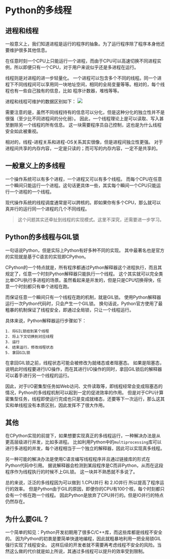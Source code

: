 # Python的多线程

## 进程和线程
一般意义上，我们知道进程是运行的程序的抽象。为了运行程序除了程序本身他还要维护很多其他信息。

在任意时刻一个CPU上只能运行一个进程，而由于CPU可以高速切换不同进程实例，所以即便只有一个CPU，对于用户来说似乎还是多进程在运行。

线程则是对进程的进一步轻量化。
一个进程可以包含多个不同的线程。同一个进程下不同线程间可以享用同一块地址空间，相同的全局变量等等。相对的，每个线程也有一些自己独有的信息，比如
程序计数器，堆栈等等。

进程和线程可维护的数据区别如下：
![](https://pic.leetcode-cn.com/1612667575-cWbpmB-os8-7.png)

需要注意的是，虽然不同线程持有的信息可以分化，但是这种分化的独立性并不是很强（至少比不同进程间的分化弱）。
因此，一个线程理论上是可以读取、写入甚至删除另一个线程的所有信息。
这一块需要程序员自己控制，这也是为什么线程安全如此被重视。

相对的，线程-进程关系和进程-OS关系其实很像，但是进程间独立性更强。
对于进程间共享的内存内容，一定是只读的；而可写的内存内容，一定不是共享的。

## 一般意义上的多线程
一个操作系统可以有多个进程，一个进程又可以有多个线程。
而每个CPU在任意一个瞬间只能运行一个进程。这句话更具体一些，其实每个瞬间一个CPU只能运行一个进程的一个线程。

现代操作系统的线程调度通常是可以跨核的。即如果你有多个CPU，那么就可以真并行的运行同一个进程的几个不同线程。
>这个问题其实还牵扯到线程的实现模式。这里不深究，还需要进一步学习。


## Python的多线程与GIL锁
一句话说Python，但是实际上Python有好多种不同的实现。
其中最著名也是官方的实现就是基于C语言的实现即CPython。

CPython的一个特点就是，所有程序都通过Python解释器这个进程执行，而且其规定了，任意一个时刻Python解释器只能执行一个线程。
这个其实就可以完全类比单CPU执行多进程的场景。虽然看起来是并发的，但是只是CPU切换得快，任意一个时刻都只有单个进程在跑。

而保证任意一个瞬间只有一个线程在跑的机制，就是GIL锁。
使用Python解释器运行一次Python代码时，只会产生一个GIL锁。
换句话说，Python官方使用了最粗暴的机制保证了线程安全，即通过全局锁，只让一个线程运行。

具体来说，Python解释器运行步骤如下：
```text
1. 将GIL锁给到某个线程
2. 将上下文切换到对应线程
3. 运行
4. 结束运行，修改线程状态
5. 拿回GIL锁
```
在拿回GIL锁之前，线程状态可能会被修改为就绪态或者阻塞态。
如果是阻塞态，说明此时线程要进行I/O操作，而在其进行I/O操作的同时，拿回GIL锁后的解释器可以着手进行另一个线程的运行。

因此，对于I/O密集型任务如Web访问、文件读取等，即线程经常会变成阻塞态的情况，Python的多线程机制可以起到一定的促进效率的作用。
但是对于CPU计算密集型任务，线程即使运行完成也只是变成就绪态，还要等下一次运行，那么这其实和单线程没有本质区别，因此发挥不了很大作用。

## 其他
在CPython实现的前提下，如果想要实现真正的多线程运行，一种解决办法是从更高层级进行并发，比如多进程。
比如利用Python中的`multiprocessing`库可以进行多进程的并发，每个进程相当于一个独立的解释器，因此可以实现真多线程。

另一种可能的解决办法是使用C语言编写线程程序并且通过链接库的形式在Python代码中引用。
据说解释器会检测到某段程序是C而非Python，从而在这段程序作为线程执行的时候不上GIL锁。
这一块并不熟悉就不多说了。

总的来说，泛泛的多线程因为可以做到 1.CPU并行 和 2.IO并行 所以提高了程序运行的效率。
但是Python由于GIL的原因，即便你的CPU有100个核，每个时刻都只会有一个核在跑一个线程。
因此Python是放弃了CPU并行的。但是IO并行的特点仍然存在。

## 为什么要GIL？
一个简单的知见：Python开发初期用了很多C/C++库，而这些库都是线程不安全的。
因为Python的初衷是要简单快速地编程，因此就粗暴地利用一把全局锁GIL强行实现了线程安全。
这样后续的开发者就不需要再考虑线程不安全的风险。当然这么做的代价就是如上所说，其通过多线程可以提升的效率受到限制。

